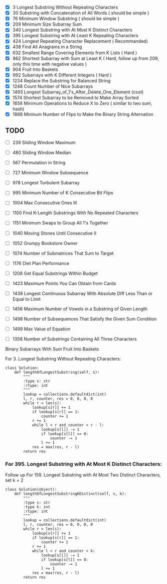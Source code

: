- [x] 3     Longest Substring Without Repeating Characters		
- [x] 30    Substring with Concatenation of All Words ( should be simple )  	  
- [x] 76    Minimum Window Substring		( should be simple )	  	  
- [x] 209   Minimum Size Subarray Sum
- [x] 340   Longest Substring with At Most K Distinct Characters   
- [x] 395   Longest Substring with At Least K Repeating Characters			  
- [x] 424   Longest Repeating Character Replacement			  ( Recommanded) 
- [x] 438   Find All Anagrams in a String
- [x] 632   Smallest Range Covering Elements from K Lists ( Hard )
- [x] 862   Shortest Subarray with Sum at Least K ( Hard, follow up from 209, only this time with negative values )
- [x] 904   Fruit Into Baskets
- [x] 992   Subarrays with K Different Integers  ( Hard )
- [x] 1234  Replace the Substring for Balanced String
- [x] 1248  Count Number of Nice Subarrays
- [x] 1493  Longest Subarray_of_1's_After_Delete_One_Element (cool)
- [x] 1574  Shortest Subarray to be Removed to Make Array Sorted 
- [x] 1658	Minimum Operations to Reduce X to Zero ( similar to two sum, hash)
- [x] 1888  Mininum Number of Flips to Make the Binary String Alternation

## TODO
- [ ] 239   Sliding Window Maximum			  
- [ ] 480   Sliding Window Median			  
- [ ] 567   Permutation in String			    
- [ ] 727   Minimum Window Subsequence    
- [ ] 978   Longest Turbulent Subarray	  
- [ ] 995	Minimum Number of K Consecutive Bit Flips			     
- [ ] 1004	Max Consecutive Ones III			  
- [ ] 1100	Find K-Length Substrings With No Repeated Characters	  
- [ ] 1151	Minimum Swaps to Group All 1's Together  
- [ ] 1040	Moving Stones Until Consecutive II		   
- [ ] 1052	Grumpy Bookstore Owner			  
- [ ] 1074	Number of Submatrices That Sum to Target			  
- [ ] 1176	Diet Plan Performance  
- [ ] 1208	Get Equal Substrings Within Budget	  		
- [ ] 1423	Maximum Points You Can Obtain from Cards   			
- [ ] 1438	Longest Continuous Subarray With Absolute Diff Less Than or Equal to Limit	
- [ ] 1456	Maximum Number of Vowels in a Substring of Given Length			  
- [ ] 1498	Number of Subsequences That Satisfy the Given Sum Condition			  
- [ ] 1499	Max Value of Equation			  
- [ ] 1358  Number of Substrings Containing All Three Characters


Binary Subarrays With Sum
Fruit Into Baskets

For 3. Longest Substring Without Repeating Characters:
```
class Solution:
    def lengthOfLongestSubstring(self, s):
        """
        :type s: str
        :rtype: int
        """
        lookup = collections.defaultdict(int)
        l, r, counter, res = 0, 0, 0, 0
        while r < len(s):
            lookup[s[r]] += 1
            if lookup[s[r]] == 1:
                counter += 1
            r += 1
            while l < r and counter < r - l:
                lookup[s[l]] -= 1
                if lookup[s[l]] == 0:
                    counter -= 1
                l += 1
            res = max(res, r - l)
        return res
```

### For 395. Longest Substring with At Most K Distinct Characters:

Follow up For 159. Longest Substring with At Most Two Distinct Characters, set k = 2

```
class Solution(object):
    def lengthOfLongestSubstringKDistinct(self, s, k):
        """
        :type s: str
        :type k: int
        :rtype: int
        """
        lookup = collections.defaultdict(int)
        l, r, counter, res = 0, 0, 0, 0
        while r < len(s):
            lookup[s[r]] += 1
            if lookup[s[r]] == 1:
                counter += 1
            r += 1   
            while l < r and counter > k:
                lookup[s[l]] -= 1
                if lookup[s[l]] == 0:
                    counter -= 1
                l += 1
            res = max(res, r - l) 
        return res
```